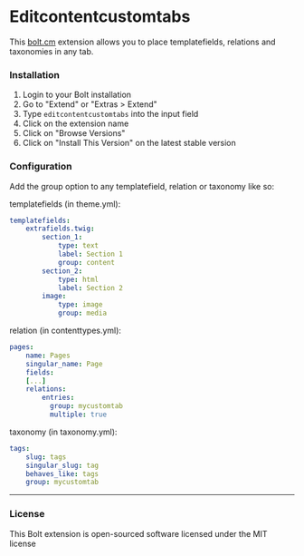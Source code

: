 Editcontentcustomtabs
======================

This [bolt.cm](https://bolt.cm/) extension allows you to place templatefields,
relations and taxonomies in any tab.

### Installation
1. Login to your Bolt installation
2. Go to "Extend" or "Extras > Extend"
3. Type `editcontentcustomtabs` into the input field
4. Click on the extension name
5. Click on "Browse Versions"
6. Click on "Install This Version" on the latest stable version

### Configuration
Add the group option to any templatefield, relation or taxonomy like so:

templatefields (in theme.yml):
```yaml
templatefields:
    extrafields.twig:
        section_1:
            type: text
            label: Section 1
            group: content
        section_2:
            type: html
            label: Section 2
        image:
            type: image
            group: media
```

relation (in contenttypes.yml):
```yaml
pages:
    name: Pages
    singular_name: Page
    fields:
    [...]
    relations:
        entries:
          group: mycustomtab
          multiple: true
```

taxonomy (in taxonomy.yml):
```yaml
tags:
    slug: tags
    singular_slug: tag
    behaves_like: tags
    group: mycustomtab
```
---

### License

This Bolt extension is open-sourced software licensed under the MIT license
